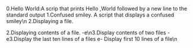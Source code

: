 0.Hello World:A scrip that prints Hello ,World followed by a new line to the standard output
1.Confused smiley. A script that displays  a confused smiley\n
2.Displaying a file.

2.Displaying contents of a file.
-e\n3.Display contents of two files
-e3.Display the last ten lines of a files
e- Display first 10 lines of a file\n
